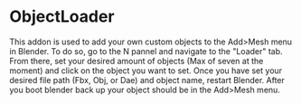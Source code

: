 # ObjectLoader
This addon is used to add your own custom objects to the Add>Mesh menu in Blender. 
To do so, go to the N pannel and navigate to the "Loader" tab.
From there, set your desired amount of objects (Max of seven at the moment) and click on the object you want to set.
Once you have set your desired file path (Fbx, Obj, or Dae) and object name, restart Blender.
After you boot blender back up your object should be in the Add>Mesh menu. 

